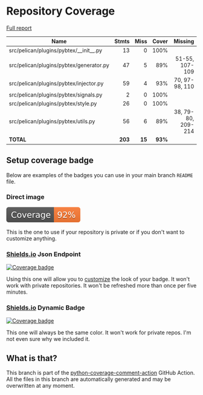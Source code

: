# Repository Coverage

[Full report](https://htmlpreview.github.io/?https://github.com/anjos/pelican-pybtex/blob/python-coverage-comment-action-data/htmlcov/index.html)

| Name                                       |    Stmts |     Miss |   Cover |   Missing |
|------------------------------------------- | -------: | -------: | ------: | --------: |
| src/pelican/plugins/pybtex/\_\_init\_\_.py |       13 |        0 |    100% |           |
| src/pelican/plugins/pybtex/generator.py    |       47 |        5 |     89% |51-55, 107-109 |
| src/pelican/plugins/pybtex/injector.py     |       59 |        4 |     93% |70, 97-98, 110 |
| src/pelican/plugins/pybtex/signals.py      |        2 |        0 |    100% |           |
| src/pelican/plugins/pybtex/style.py        |       26 |        0 |    100% |           |
| src/pelican/plugins/pybtex/utils.py        |       56 |        6 |     89% |38, 79-80, 209-214 |
|                                  **TOTAL** |  **203** |   **15** | **93%** |           |


## Setup coverage badge

Below are examples of the badges you can use in your main branch `README` file.

### Direct image

[![Coverage badge](https://raw.githubusercontent.com/anjos/pelican-pybtex/python-coverage-comment-action-data/badge.svg)](https://htmlpreview.github.io/?https://github.com/anjos/pelican-pybtex/blob/python-coverage-comment-action-data/htmlcov/index.html)

This is the one to use if your repository is private or if you don't want to customize anything.

### [Shields.io](https://shields.io) Json Endpoint

[![Coverage badge](https://img.shields.io/endpoint?url=https://raw.githubusercontent.com/anjos/pelican-pybtex/python-coverage-comment-action-data/endpoint.json)](https://htmlpreview.github.io/?https://github.com/anjos/pelican-pybtex/blob/python-coverage-comment-action-data/htmlcov/index.html)

Using this one will allow you to [customize](https://shields.io/endpoint) the look of your badge.
It won't work with private repositories. It won't be refreshed more than once per five minutes.

### [Shields.io](https://shields.io) Dynamic Badge

[![Coverage badge](https://img.shields.io/badge/dynamic/json?color=brightgreen&label=coverage&query=%24.message&url=https%3A%2F%2Fraw.githubusercontent.com%2Fanjos%2Fpelican-pybtex%2Fpython-coverage-comment-action-data%2Fendpoint.json)](https://htmlpreview.github.io/?https://github.com/anjos/pelican-pybtex/blob/python-coverage-comment-action-data/htmlcov/index.html)

This one will always be the same color. It won't work for private repos. I'm not even sure why we included it.

## What is that?

This branch is part of the
[python-coverage-comment-action](https://github.com/marketplace/actions/python-coverage-comment)
GitHub Action. All the files in this branch are automatically generated and may be
overwritten at any moment.